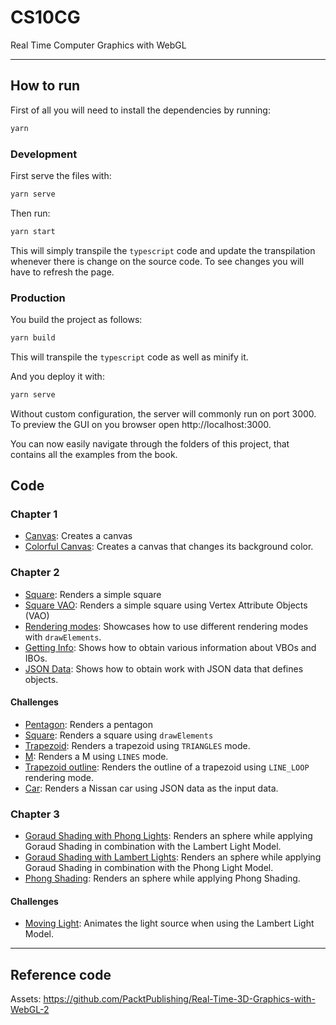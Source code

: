 # CS10CG

Real Time Computer Graphics with WebGL

---

## How to run

First of all you will need to install the dependencies by running:

```bash
yarn
```

### Development

First serve the files with:

```bash
yarn serve
```

Then run:

```bash
yarn start
```

This will simply transpile the `typescript` code and update the transpilation whenever there is change on the source code. To see changes you will have to refresh the page.

### Production

You build the project as follows:

```bash
yarn build
```

This will transpile the `typescript` code as well as minify it.

And you deploy it with:

```bash
yarn serve
```

Without custom configuration, the server will commonly run on port $3000$. To preview the GUI on you browser open http://localhost:3000.

You can now easily navigate through the folders of this project, that contains all the examples from the book.

## Code

### Chapter 1

- [Canvas](./src/ch01/01/): Creates a canvas
- [Colorful Canvas](./src/ch01/01/): Creates a canvas that changes its background color.

### Chapter 2

- [Square](./src/ch02/01/): Renders a simple square
- [Square VAO](./src/ch02/04/): Renders a simple square using Vertex Attribute Objects (VAO)
- [Rendering modes](./src/ch02/05/): Showcases how to use different rendering modes with `drawElements`.
- [Getting Info](./src/ch02/09/): Shows how to obtain various information about VBOs and IBOs.
- [JSON Data](./src/ch02/10/): Shows how to obtain work with JSON data that defines objects.

#### Challenges

- [Pentagon](./src/ch02/challenges/02/): Renders a pentagon
- [Square](./src/ch02/challenges/03/): Renders a square using `drawElements`
- [Trapezoid](./src/ch02/challenges/06/): Renders a trapezoid using `TRIANGLES` mode.
- [M](./src/ch02/challenges/07/): Renders a M using `LINES` mode.
- [Trapezoid outline](./src/ch02/challenges/08/): Renders the outline of a trapezoid using `LINE_LOOP` rendering mode.
- [Car](./src/ch02/challenges/11/): Renders a Nissan car using JSON data as the input data.

### Chapter 3

- [Goraud Shading with Phong Lights](./src/ch03/01/): Renders an sphere while applying Goraud Shading in combination with the Lambert Light Model.
- [Goraud Shading with Lambert Lights](./src/ch03/03/): Renders an sphere while applying Goraud Shading in combination with the Phong Light Model.
- [Phong Shading](./src/ch03/04/): Renders an sphere while applying Phong Shading.

#### Challenges

- [Moving Light](./src/ch03/challenges/02/): Animates the light source when using the Lambert Light Model.


---

## Reference code

Assets: https://github.com/PacktPublishing/Real-Time-3D-Graphics-with-WebGL-2
